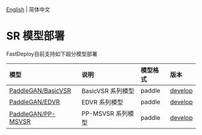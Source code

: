 [English](README_EN.md) | 简体中文
# SR 模型部署

FastDeploy目前支持如下超分模型部署

| 模型                                       | 说明                    | 模型格式   | 版本                                                                                |
|:-----------------------------------------|:----------------------|:-------|:----------------------------------------------------------------------------------|
| [PaddleGAN/BasicVSR](./basicvsr)         | BasicVSR 系列模型         | paddle | [develop](https://github.com/PaddlePaddle/PaddleGAN/blob/develop/docs/zh_CN/tutorials/video_super_resolution.md)                        |
| [PaddleGAN/EDVR](./edvr)                 | EDVR 系列模型             | paddle | [develop](https://github.com/PaddlePaddle/PaddleGAN/blob/develop/docs/zh_CN/tutorials/video_super_resolution.md) |
| [PaddleGAN/PP-MSVSR](./ppmsvsr)          | PP-MSVSR 系列模型         | paddle | [develop](https://github.com/PaddlePaddle/PaddleGAN/blob/develop/docs/zh_CN/tutorials/video_super_resolution.md) |

